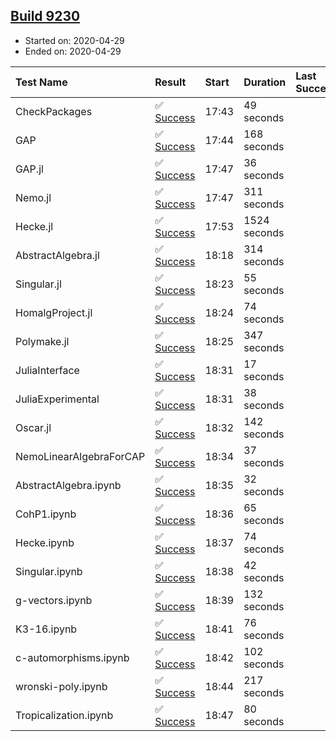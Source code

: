 ## [Build 9230](https://oscarci.mathematik.uni-kl.de/job/oscar/9230/)

* Started on: 2020-04-29
* Ended on: 2020-04-29

| Test Name    | Result | Start | Duration | Last Success | First Failure |
|:-------------|:-------|:------|:---------|:-------------|:--------------|
| CheckPackages | ✅ [Success](https://oscarci.mathematik.uni-kl.de/job/oscar/9230/artifact/logs/build-9230/CheckPackages.log) | 17:43 | 49 seconds |  |  |
| GAP | ✅ [Success](https://oscarci.mathematik.uni-kl.de/job/oscar/9230/artifact/logs/build-9230/GAP.log) | 17:44 | 168 seconds |  |  |
| GAP.jl | ✅ [Success](https://oscarci.mathematik.uni-kl.de/job/oscar/9230/artifact/logs/build-9230/GAP.jl.log) | 17:47 | 36 seconds |  |  |
| Nemo.jl | ✅ [Success](https://oscarci.mathematik.uni-kl.de/job/oscar/9230/artifact/logs/build-9230/Nemo.jl.log) | 17:47 | 311 seconds |  |  |
| Hecke.jl | ✅ [Success](https://oscarci.mathematik.uni-kl.de/job/oscar/9230/artifact/logs/build-9230/Hecke.jl.log) | 17:53 | 1524 seconds |  |  |
| AbstractAlgebra.jl | ✅ [Success](https://oscarci.mathematik.uni-kl.de/job/oscar/9230/artifact/logs/build-9230/AbstractAlgebra.jl.log) | 18:18 | 314 seconds |  |  |
| Singular.jl | ✅ [Success](https://oscarci.mathematik.uni-kl.de/job/oscar/9230/artifact/logs/build-9230/Singular.jl.log) | 18:23 | 55 seconds |  |  |
| HomalgProject.jl | ✅ [Success](https://oscarci.mathematik.uni-kl.de/job/oscar/9230/artifact/logs/build-9230/HomalgProject.jl.log) | 18:24 | 74 seconds |  |  |
| Polymake.jl | ✅ [Success](https://oscarci.mathematik.uni-kl.de/job/oscar/9230/artifact/logs/build-9230/Polymake.jl.log) | 18:25 | 347 seconds |  |  |
| JuliaInterface | ✅ [Success](https://oscarci.mathematik.uni-kl.de/job/oscar/9230/artifact/logs/build-9230/JuliaInterface.log) | 18:31 | 17 seconds |  |  |
| JuliaExperimental | ✅ [Success](https://oscarci.mathematik.uni-kl.de/job/oscar/9230/artifact/logs/build-9230/JuliaExperimental.log) | 18:31 | 38 seconds |  |  |
| Oscar.jl | ✅ [Success](https://oscarci.mathematik.uni-kl.de/job/oscar/9230/artifact/logs/build-9230/Oscar.jl.log) | 18:32 | 142 seconds |  |  |
| NemoLinearAlgebraForCAP | ✅ [Success](https://oscarci.mathematik.uni-kl.de/job/oscar/9230/artifact/logs/build-9230/NemoLinearAlgebraForCAP.log) | 18:34 | 37 seconds |  |  |
| AbstractAlgebra.ipynb | ✅ [Success](https://oscarci.mathematik.uni-kl.de/job/oscar/9230/artifact/logs/build-9230/AbstractAlgebra.ipynb.log) | 18:35 | 32 seconds |  |  |
| CohP1.ipynb | ✅ [Success](https://oscarci.mathematik.uni-kl.de/job/oscar/9230/artifact/logs/build-9230/CohP1.ipynb.log) | 18:36 | 65 seconds |  |  |
| Hecke.ipynb | ✅ [Success](https://oscarci.mathematik.uni-kl.de/job/oscar/9230/artifact/logs/build-9230/Hecke.ipynb.log) | 18:37 | 74 seconds |  |  |
| Singular.ipynb | ✅ [Success](https://oscarci.mathematik.uni-kl.de/job/oscar/9230/artifact/logs/build-9230/Singular.ipynb.log) | 18:38 | 42 seconds |  |  |
| g-vectors.ipynb | ✅ [Success](https://oscarci.mathematik.uni-kl.de/job/oscar/9230/artifact/logs/build-9230/g-vectors.ipynb.log) | 18:39 | 132 seconds |  |  |
| K3-16.ipynb | ✅ [Success](https://oscarci.mathematik.uni-kl.de/job/oscar/9230/artifact/logs/build-9230/K3-16.ipynb.log) | 18:41 | 76 seconds |  |  |
| c-automorphisms.ipynb | ✅ [Success](https://oscarci.mathematik.uni-kl.de/job/oscar/9230/artifact/logs/build-9230/c-automorphisms.ipynb.log) | 18:42 | 102 seconds |  |  |
| wronski-poly.ipynb | ✅ [Success](https://oscarci.mathematik.uni-kl.de/job/oscar/9230/artifact/logs/build-9230/wronski-poly.ipynb.log) | 18:44 | 217 seconds |  |  |
| Tropicalization.ipynb | ✅ [Success](https://oscarci.mathematik.uni-kl.de/job/oscar/9230/artifact/logs/build-9230/Tropicalization.ipynb.log) | 18:47 | 80 seconds |  |  |
